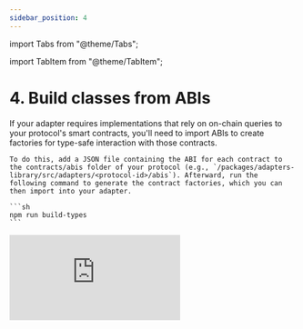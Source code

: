 ```yaml
---
sidebar_position: 4
---
```


import Tabs from "@theme/Tabs";

import TabItem from "@theme/TabItem";

# 4. Build classes from ABIs

<Tabs>
  <TabItem value="4-text" label="Text instructions" default>
    If your adapter requires implementations that rely on on-chain queries to your protocol's smart contracts, you'll need to import ABIs to create factories for type-safe interaction with those contracts.

    To do this, add a JSON file containing the ABI for each contract to the contracts/abis folder of your protocol (e.g., `/packages/adapters-library/src/adapters/<protocol-id>/abis`). Afterward, run the following command to generate the contract factories, which you can then import into your adapter.

    ```sh
    npm run build-types
    ```

  </TabItem>

  <TabItem value="4-video" label="Video instructions">
    <div class="google-drive-video-wrapper">
        <iframe
        src="https://drive.google.com/file/d/1abo6lKGGTnNMKgvfiDPotFWUvey8UqZI/preview"
        title="Build Smart Contract Classes from ABIs"
        frameborder="0"
        allow="accelerometer; autoplay; clipboard-write; encrypted-media; gyroscope; picture-in-picture"
        allowfullscreen
        />
    </div>
  </TabItem>
</Tabs>
